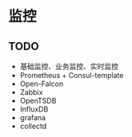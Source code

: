 # 监控


## TODO

* 基础监控、业务监控、实时监控
* Prometheus + Consul-template
* Open-Falcon
* Zabbix
* OpenTSDB
* InfluxDB
* grafana
* collectd
